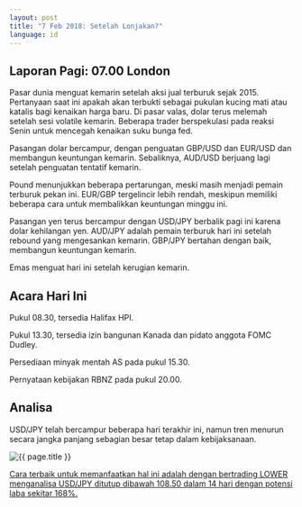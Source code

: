 ```yaml
---
layout: post
title: "7 Feb 2018: Setelah Lonjakan?"
language: id
---
```

## Laporan Pagi: 07.00 London

Pasar dunia menguat kemarin setelah aksi jual terburuk sejak 2015. Pertanyaan saat ini apakah akan terbukti sebagai pukulan kucing mati atau katalis bagi kenaikan harga baru. Di pasar valas, dolar terus melemah setelah sesi volatile kemarin. Beberapa trader berspekulasi pada reaksi Senin untuk mencegah kenaikan suku bunga fed.

Pasangan dolar bercampur, dengan penguatan GBP/USD dan EUR/USD dan membangun keuntungan kemarin. Sebaliknya, AUD/USD berjuang lagi setelah penguatan tentatif kemarin.

Pound menunjukkan beberapa pertarungan, meski masih menjadi pemain terburuk pekan ini. EUR/GBP tergelincir lebih rendah, meskipun memiliki beberapa cara untuk membalikkan keuntungan minggu ini.

Pasangan yen terus bercampur dengan USD/JPY berbalik pagi ini karena dolar kehilangan yen. AUD/JPY adalah pemain terburuk hari ini setelah rebound yang mengesankan kemarin. GBP/JPY bertahan dengan baik, membangun keuntungan kemarin.

Emas menguat hari ini setelah kerugian kemarin.

## Acara Hari Ini

Pukul 08.30, tersedia Halifax HPI.

Pukul 13.30, tersedia izin bangunan Kanada dan pidato anggota FOMC Dudley.

Persediaan minyak mentah AS pada pukul 15.30.

Pernyataan kebijakan RBNZ pada pukul 20.00.

## Analisa

USD/JPY telah bercampur beberapa hari terakhir ini, namun tren menurun secara jangka panjang sebagian besar tetap dalam kebijaksanaan.

<img src="{{ site.url }}/images/feb-18/id-07-feb-18.png" alt="{{ page.title }}" title="{{ page.title }}">

<a href="%LINK%%?https://www.binary.com/d/trade.cgi?market=forex&underlying=frxUSDJPY&formname=higherlower&duration_amount=14&duration_units=d&expiry_type=duration&amount=10&amount_type=payout&barrier=108.50" target="_blank">Cara terbaik untuk memanfaatkan hal ini adalah dengan bertrading LOWER menganalisa USD/JPY ditutup dibawah 108.50 dalam 14 hari dengan potensi laba sekitar 168%.</a>
